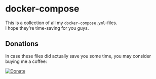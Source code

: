 # docker-compose

This is a collection of all my `docker-compose.yml`-files.  
I hope they're time-saving for you guys.

## Donations

In case these files did actually save you some time, you may consider buying me a coffee:

[![Donate](https://img.shields.io/badge/Donate-PayPal-blue.svg)](https://www.paypal.me/Hermsi)
